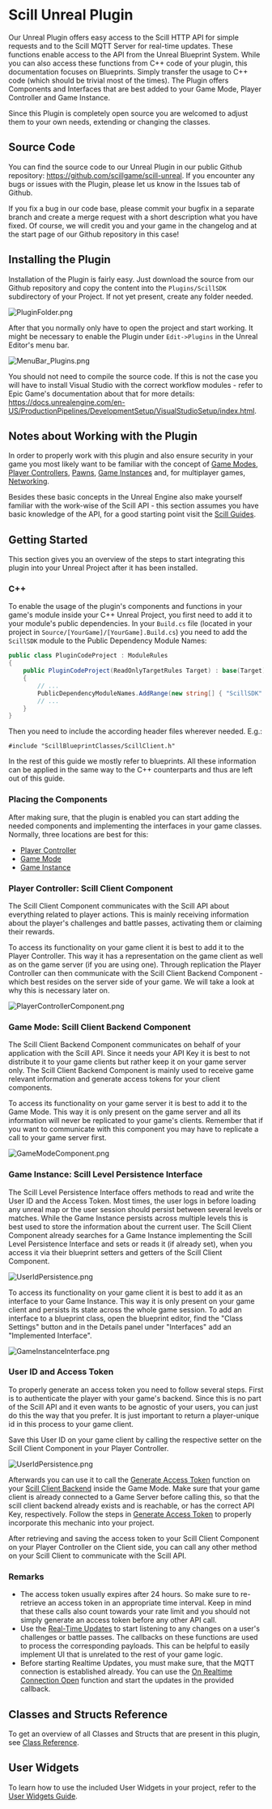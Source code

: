 # Scill Unreal Plugin

Our Unreal Plugin offers easy access to the Scill HTTP API for simple requests and to the Scill MQTT Server for real-time updates. These functions enable access to the API from the Unreal Blueprint System. While you can also access these functions from C++ code of your plugin, this documentation focuses on Blueprints. Simply transfer the usage to C++ code (which should be trivial most of the times). The Plugin offers Components and Interfaces that are best added to your Game Mode, Player Controller and Game Instance.

Since this Plugin is completely open source you are welcomed to adjust them to your own needs, extending or changing the classes.

## Source Code

You can find the source code to our Unreal Plugin in our public Github repository: https://github.com/scillgame/scill-unreal. If you encounter any bugs or issues with the Plugin, please let us know in the Issues tab of Github.

If you fix a bug in our code base, please commit your bugfix in a separate branch and create a merge request with a short description what you have fixed. Of course, we will credit you and your game in the changelog and at the start page of our Github repository in this case!

## Installing the Plugin

Installation of the Plugin is fairly easy. Just download the source from our Github repository and copy the content into the `Plugins/ScillSDK` subdirectory of your Project. If not yet present, create any folder needed.

![PluginFolder.png](/Documentation/attachments/PluginFolder.png)

After that you normally only have to open the project and start working. It might be necessary to enable the Plugin under `Edit->Plugins` in the Unreal Editor's menu bar.

![MenuBar_Plugins.png](/Documentation/attachments/MenuBar_Plugins.png)

You should not need to compile the source code. If this is not the case you will have to install Visual Studio with the correct workflow modules - refer to Epic Game's documentation about that for more details: https://docs.unrealengine.com/en-US/ProductionPipelines/DevelopmentSetup/VisualStudioSetup/index.html.

## Notes about Working with the Plugin

In order to properly work with this plugin and also ensure security in your game you most likely want to be familiar with the concept of [Game Modes](https://docs.unrealengine.com/en-US/InteractiveExperiences/Framework/GameMode/index.html), [Player Controllers](https://docs.unrealengine.com/en-US/InteractiveExperiences/Framework/Controller/PlayerController/index.html), [Pawns](https://docs.unrealengine.com/en-US/InteractiveExperiences/Framework/Pawn/index.html), [Game Instances](https://docs.unrealengine.com/en-US/InteractiveExperiences/Framework/GameFlow/index.html) and, for multiplayer games, [Networking](https://docs.unrealengine.com/en-US/InteractiveExperiences/Networking/index.html).

Besides these basic concepts in the Unreal Engine also make yourself familiar with the work-wise of the Scill API - this section assumes you have basic knowledge of the API, for a good starting point visit the [Scill Guides](https://developers.scillgame.com/guides/guides-overview.html).

## Getting Started

This section gives you an overview of the steps to start integrating this plugin into your Unreal Project after it has been installed.

### C++

To enable the usage of the plugin's components and functions in your game's module inside your C++ Unreal Project, you first need to add it to your module's public dependencies. In your `Build.cs` file (located in your project in `Source/[YourGame]/[YourGame].Build.cs`) you need to add the `ScillSDK` module to the Public Dependency Module Names:

```C#
public class PluginCodeProject : ModuleRules
{
    public PluginCodeProject(ReadOnlyTargetRules Target) : base(Target)
    {
        // ...
        PublicDependencyModuleNames.AddRange(new string[] { "ScillSDK" });
        // ...
    }
}
```

Then you need to include the according header files wherever needed. E.g.:

`#include "ScillBlueprintClasses/ScillClient.h"`

In the rest of this guide we mostly refer to blueprints. All these information can be applied in the same way to the C++ counterparts and thus are left out of this guide.

### Placing the Components

After making sure, that the plugin is enabled you can start adding the needed components and implementing the interfaces in your game classes. Normally, three locations are best for this:

- [Player Controller](#player-controller-scill-client-component)
- [Game Mode](#game-mode-scill-client-backend-component)
- [Game Instance](#game-instance-scill-level-persistence-interface)

### Player Controller: Scill Client Component

The Scill Client Component communicates with the Scill API about everything related to player actions. This is mainly receiving information about the player's challenges and battle passes, activating them or claiming their rewards.

To access its functionality on your game client it is best to add it to the Player Controller. This way it has a representation on the game client as well as on the game server (if you are using one). Through replication the Player Controller can then communicate with the Scill Client Backend Component - which best resides on the server side of your game. We will take a look at why this is necessary later on.

![PlayerControllerComponent.png](/Documentation/attachments/PlayerControllerComponent.png)

### Game Mode: Scill Client Backend Component

The Scill Client Backend Component communicates on behalf of your application with the Scill API. Since it needs your API Key it is best to not distribute it to your game clients but rather keep it on your game server only. The Scill Client Backend Component is mainly used to receive game relevant information and generate access tokens for your client components.

To access its functionality on your game server it is best to add it to the Game Mode. This way it is only present on the game server and all its information will never be replicated to your game's clients. Remember that if you want to communicate with this component you may have to replicate a call to your game server first.

![GameModeComponent.png](/Documentation/attachments/GameModeComponent.png)

### Game Instance: Scill Level Persistence Interface

The Scill Level Persistence Interface offers methods to read and write the User ID and the Access Token. Most times, the user logs in before loading any unreal map or the user session should persist between several levels or matches. While the Game Instance persists across multiple levels this is best used to store the information about the current user. The Scill Client Component already searches for a Game Instance implementing the Scill Level Persistence Interface and sets or reads it (if already set), when you access it via their blueprint setters and getters of the Scill Client Component.

![UserIdPersistence.png](/Documentation/attachments/UserIdPersistence.png)

To access its functionality on your game client it is best to add it as an interface to your Game Instance. This way it is only present on your game client and persists its state across the whole game session. To add an interface to a blueprint class, open the blueprint editor, find the "Class Settings" button and in the Details panel under "Interfaces" add an "Implemented Interface".

![GameInstanceInterface.png](/Documentation/attachments/GameInstanceInterface.png)

### User ID and Access Token

To properly generate an access token you need to follow several steps. First is to authenticate the player with your game's backend. Since this is no part of the Scill API and it even wants to be agnostic of your users, you can just do this the way that you prefer. It is just important to return a player-unique id in this process to your game client.

Save this User ID on your game client by calling the respective setter on the Scill Client Component in your Player Controller.

![UserIdPersistence.png](/Documentation/attachments/UserIdPersistence.png)

Afterwards you can use it to call the [Generate Access Token](#generate-access-token) function on your [Scill Client Backend](#scill-client-backend) inside the Game Mode. Make sure that your game client is already connected to a Game Server before calling this, so that the scill client backend already exists and is reachable, or has the correct API Key, respectively. Follow the steps in [Generate Access Token](#generate-access-token) to properly incorporate this mechanic into your project.

After retrieving and saving the access token to your Scill Client Component on your Player Controller on the Client side, you can call any other method on your Scill Client to communicate with the Scill API.

### Remarks

- The access token usually expires after 24 hours. So make sure to re-retrieve an access token in an appropriate time interval. Keep in mind that these calls also count towards your rate limit and you should not simply generate an access token before any other API call.
- Use the [Real-Time Updates](#real-time-updates) to start listening to any changes on a user's challenges or battle passes. The callbacks on these functions are used to process the corresponding payloads. This can be helpful to easily implement UI that is unrelated to the rest of your game logic.
- Before starting Realtime Updates, you must make sure, that the MQTT connection is established already. You can use the [On Realtime Connection Open](/Documentation/Reference.md) function and start the updates in the provided callback.

## Classes and Structs Reference

To get an overview of all Classes and Structs that are present in this plugin, see [Class Reference](/Documentation/Reference.md).

## User Widgets

To learn how to use the included User Widgets in your project, refer to the [User Widgets Guide](/Documentation/UserWidgets.md).
